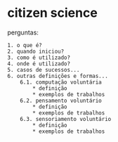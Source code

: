 citizen science
===============
perguntas:

	1. o que é?
	2. quando iniciou?
	3. como é utilizado?
	4. onde é utilizado?
	5. casos de sucessos...
	6. outras definições e formas...
		6.1. computação voluntária
			* definição
			* exemplos de trabalhos
		6.2. pensamento voluntário
			* definição
			* exemplos de trabalhos
		6.3. sensoriamento voluntário 
			* definição
			* exemplos de trabalhos
